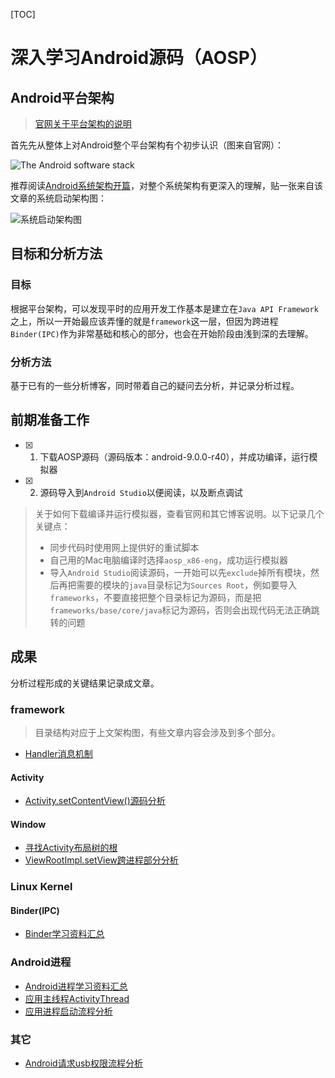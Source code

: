 [TOC]

# 深入学习Android源码（AOSP）

## Android平台架构

> [官网关于平台架构的说明](https://developer.android.com/guide/platform)

首先先从整体上对Android整个平台架构有个初步认识（图来自官网）：

![ The Android software stack](https://developer.android.com/guide/platform/images/android-stack_2x.png)

推荐阅读[Android系统架构开篇](http://gityuan.com/android/)，对整个系统架构有更深入的理解，贴一张来自该文章的系统启动架构图：

![系统启动架构图](http://gityuan.com/images/android-arch/android-boot.jpg)

## 目标和分析方法

### 目标

根据平台架构，可以发现平时的应用开发工作基本是建立在`Java API Framework`之上，所以一开始最应该弄懂的就是`framework`这一层，但因为跨进程`Binder(IPC)`作为非常基础和核心的部分，也会在开始阶段由浅到深的去理解。

### 分析方法

基于已有的一些分析博客，同时带着自己的疑问去分析，并记录分析过程。

## 前期准备工作

- [x] 1. 下载AOSP源码（源码版本：android-9.0.0-r40），并成功编译，运行模拟器
- [x] 2. 源码导入到`Android Studio`以便阅读，以及断点调试

> 关于如何下载编译并运行模拟器，查看官网和其它博客说明。以下记录几个关键点：
>
> - 同步代码时使用网上提供好的重试脚本
> - 自己用的Mac电脑编译时选择`aosp_x86-eng`，成功运行模拟器
> - 导入`Android Studio`阅读源码，一开始可以先`exclude`掉所有模块，然后再把需要的模块的`java`目录标记为`Sources Root`，例如要导入`frameworks`，不要直接把整个目录标记为源码，而是把`frameworks/base/core/java`标记为源码，否则会出现代码无法正确跳转的问题

## 成果

分析过程形成的关键结果记录成文章。

### framework

> 目录结构对应于上文架构图，有些文章内容会涉及到多个部分。

- [Handler消息机制](./doc/Handler消息机制.md)

#### Activity

- [Activity.setContentView()源码分析](./doc/Activity.setContentView()源码分析.md)

#### Window

- [寻找Activity布局树的根](./doc/寻找Activity布局树的根.md)
- [ViewRootImpl.setView跨进程部分分析](doc/ViewRootImpl.setView跨进程部分分析.md)

### Linux Kernel

#### Binder(IPC)

-  [Binder学习资料汇总](doc/Binder学习资料汇总.md) 

### Android进程

- [Android进程学习资料汇总](doc/Android进程学习资料汇总.md) 
- [应用主线程ActivityThread](doc/应用主线程ActivityThread.md)
- [应用进程启动流程分析](doc/应用进程启动流程分析.md)

### 其它

- [Android请求usb权限流程分析](doc/Android请求usb权限流程分析.md)

